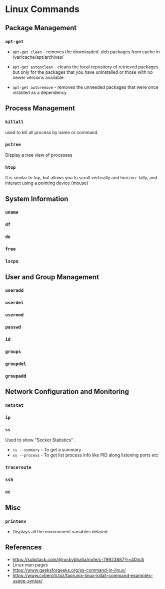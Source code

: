 # Linux Commands

## Package Management

### ```apt-get```

* ``` apt-get clean ``` - removes the downloaded .deb packages from cache in /var/cache/apt/archives/

* ``` apt-get autqoclean ``` - cleans the local repository of retrieved packages but only for the packages that you have uninstalled or those with no newer versions available.

* ``` apt-get autoremove ``` - removes the unneeded packages that were once installed as a dependency


## Process Management

### `killall`
used to kill all process by name or command.

### `pstree`
Display a tree view of processes

### `htop`
It  is similar to top, but allows you to scroll vertically and horizon‐
tally, and interact using a pointing device (mouse)

## System Information
### `uname`

### `df`

### `du`

### `free`

### `lscpu`

## User and Group Management

### `useradd`

### `userdel`

### `usermod`

### `passwd`

### `id`

### `groups`

### `groupdel`

### `groupadd`

## Network Configuration and Monitoring

### `netstat`

### `ip`

### `ss`
Used to show "Socket Statistics" . 

* `ss --summary` - To get a summary
* `ss --process` - To get list process info like PID along listening ports etc

### `traceroute`

### `ssh`

### `nc`

## Misc

### ```printenv```
* Displays all the environment variables delared


## References
* https://substack.com/@rockybhatia/note/c-79923887?r=40ln3j
* Linux man pages
* https://www.geeksforgeeks.org/ss-command-in-linux/
* https://www.cyberciti.biz/faq/unix-linux-killall-command-examples-usage-syntax/